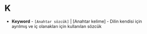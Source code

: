 # **K**

* **Keyword** - `[Anahtar sözcük]` | [Anahtar kelime] - Dilin kendisi için ayrılmış ve iç olanakları için kullanılan sözcük 
